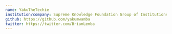 ```yaml
---
name: YakuTheTechie
institution/company: Supreme Knowledge Foundation Group of Institutions
github: https://github.com/yakumwamba 
twitter: https://twitter.com/BrianLemba 
---
```

